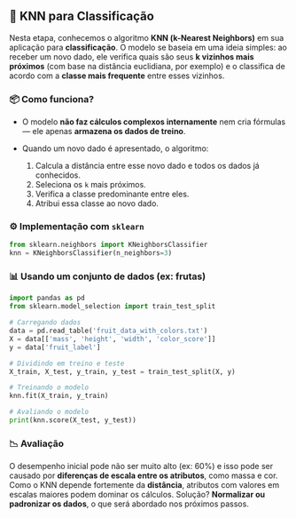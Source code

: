 
## 🧠 KNN para Classificação

Nesta etapa, conhecemos o algoritmo **KNN (k-Nearest Neighbors)** em sua aplicação para **classificação**. O modelo se baseia em uma ideia simples: ao receber um novo dado, ele verifica quais são seus **k vizinhos mais próximos** (com base na distância euclidiana, por exemplo) e o classifica de acordo com a **classe mais frequente** entre esses vizinhos.

### 📦 Como funciona?

* O modelo **não faz cálculos complexos internamente** nem cria fórmulas — ele apenas **armazena os dados de treino**.
* Quando um novo dado é apresentado, o algoritmo:

  1. Calcula a distância entre esse novo dado e todos os dados já conhecidos.
  2. Seleciona os `k` mais próximos.
  3. Verifica a classe predominante entre eles.
  4. Atribui essa classe ao novo dado.

### ⚙️ Implementação com `sklearn`

```python
from sklearn.neighbors import KNeighborsClassifier
knn = KNeighborsClassifier(n_neighbors=3)
```

### 📊 Usando um conjunto de dados (ex: frutas)

```python
import pandas as pd
from sklearn.model_selection import train_test_split

# Carregando dados
data = pd.read_table('fruit_data_with_colors.txt')
X = data[['mass', 'height', 'width', 'color_score']]
y = data['fruit_label']

# Dividindo em treino e teste
X_train, X_test, y_train, y_test = train_test_split(X, y)

# Treinando o modelo
knn.fit(X_train, y_train)

# Avaliando o modelo
print(knn.score(X_test, y_test))
```

### 📉 Avaliação

O desempenho inicial pode não ser muito alto (ex: 60%) e isso pode ser causado por **diferenças de escala entre os atributos**, como massa e cor. Como o KNN depende fortemente da **distância**, atributos com valores em escalas maiores podem dominar os cálculos. Solução? **Normalizar ou padronizar os dados**, o que será abordado nos próximos passos.

